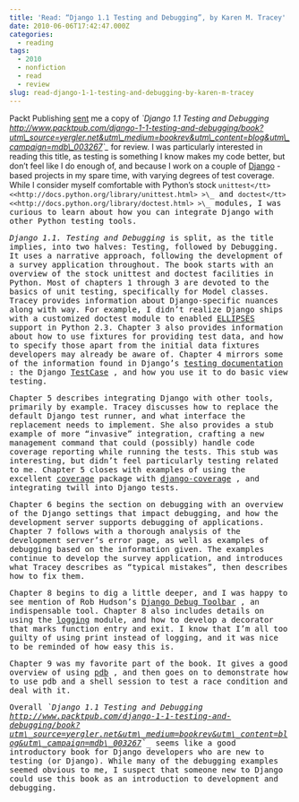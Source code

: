 ```yaml
---
title: 'Read: “Django 1.1 Testing and Debugging”, by Karen M. Tracey'
date: 2010-06-06T17:42:47.000Z
categories:
  - reading
tags:
  - 2010
  - nonfiction
  - read
  - review
slug: read-django-1-1-testing-and-debugging-by-karen-m-tracey
---
```

Packt Publishing [sent][1]  me a copy of _\`Django 1.1 Testing and Debugging <http://www.packtpub.com/django-1-1-testing-and-debugging/book?utm\_source=yergler.net&utm\_medium=bookrev&utm\_content=blog&utm\_campaign=mdb\_003267>\`\__ for review. I was particularly interested in reading this title, as testing is something I know makes my code better, but don’t feel like I do enough of, and because I work on a couple of [Django][2] -based projects in my spare time, with varying degrees of test coverage. While I consider myself comfortable with Python’s stock <tt class="docutils literal">`unittest</tt> <<http://docs.python.org/library/unittest.html> >\`_ and <tt class="docutils literal">`doctest</tt> <<http://docs.python.org/library/doctest.html> >\`_ modules, I was curious to learn about how you can integrate Django with other Python testing tools.

_Django 1.1. Testing and Debugging_ is split, as the title implies, into two halves: Testing, followed by Debugging. It uses a narrative approach, following the development of a survey application throughout. The book starts with an overview of the stock unittest and doctest facilities in Python. Most of chapters 1 through 3 are devoted to the basics of unit testing, specifically for Model classes. Tracey provides information about Django-specific nuances along with way. For example, I didn’t realize Django ships with a customized doctest module to enabled [<span class="caps">ELLIPSES</span>][3]  support in Python 2.3. Chapter 3 also provides information about how to use fixtures for providing test data, and how to specify those apart from the initial data fixtures developers may already be aware of. Chapter 4 mirrors some of the information found in Django’s [testing documentation][4] : the Django [TestCase][5] , and how you use it to do basic view testing.

Chapter 5 describes integrating Django with other tools, primarily by example. Tracey discusses how to replace the default Django test runner, and what interface the replacement needs to implement. She also provides a stub example of more “invasive” integration, crafting a new management command that could (possibly) handle code coverage reporting while running the tests. This stub was interesting, but didn’t feel particularly testing related to me. Chapter 5 closes with examples of using the excellent [coverage][6]  package with [django-coverage][7] , and integrating twill into Django tests.

Chapter 6 begins the section on debugging with an overview of the Django settings that impact debugging, and how the development server supports debugging of applications. Chapter 7 follows with a thorough analysis of the development server’s error page, as well as examples of debugging based on the information given. The examples continue to develop the survey application, and introduces what Tracey describes as “typical mistakes”, then describes how to fix them.

Chapter 8 begins to dig a little deeper, and I was happy to see mention of Rob Hudson’s [Django Debug Toolbar][8] , an indispensable tool. Chapter 8 also includes details on using the [logging][9]  module, and how to develop a decorator that marks function entry and exit. I know that I’m all too guilty of using <tt class="docutils literal">print</tt> instead of <tt class="docutils literal">logging</tt>, and it was nice to be reminded of how easy this is.

Chapter 9 was my favorite part of the book. It gives a good overview of using [pdb][10] , and then goes on to demonstrate how to use pdb and a shell session to test a race condition and deal with it.

Overall _\`Django 1.1 Testing and Debugging <http://www.packtpub.com/django-1-1-testing-and-debugging/book?utm\_source=yergler.net&utm\_medium=bookrev&utm\_content=blog&utm\_campaign=mdb\_003267>\`\__ seems like a good introductory book for Django developers who are new to testing (or Django). While many of the debugging examples seemed obvious to me, I suspect that someone new to Django could use this book as an introduction to development and debugging.



 [1]: http://yergler.net/blog/2010/05/16/preread-django-1-1-testing-and-debugging-by-karen-m-tracey/
 [2]: http://djangoproject.com
 [3]: http://docs.python.org/library/doctest.html#doctest.ELLIPSIS
 [4]: http://docs.djangoproject.com/en/1.1/topics/testing/
 [5]: http://docs.djangoproject.com/en/1.1/topics/testing/#testcase
 [6]: http://pypi.python.org/pypi/coverage
 [7]: http://pypi.python.org/pypi/django-coverage
 [8]: http://github.com/robhudson/django-debug-toolbar
 [9]: http://docs.python.org/library/logging.html
 [10]: http://docs.python.org/library/pdb.html
